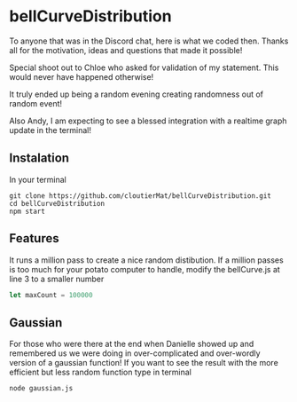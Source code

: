 # bellCurveDistribution

To anyone that was in the Discord chat, here is what we coded then.
Thanks all for the motivation, ideas and questions that made it possible!

Special shoot out to Chloe who asked for validation of my statement. This would never have happened otherwise!

It truly ended up being a random evening creating randomness out of random event!

Also Andy, I am expecting to see a blessed integration with a realtime graph update in the terminal!

## Instalation
In your terminal
```
git clone https://github.com/cloutierMat/bellCurveDistribution.git
cd bellCurveDistribution
npm start
```

## Features
It runs a million pass to create a nice random distibution.
If a million passes is too much for your potato computer to handle, modify the bellCurve.js at line 3 to a smaller number
```js
let maxCount = 100000
```

## Gaussian
For those who were there at the end when Danielle showed up and remembered us we were doing in over-complicated and over-wordly version of a gaussian function!
If you want to see the result with the more efficient but less random function type in terminal
```
node gaussian.js
```
